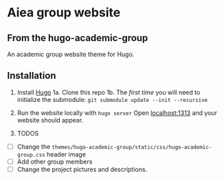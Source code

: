 # Aiea group website

## From the hugo-academic-group

An academic group website theme for Hugo.


## Installation

 1. Install [Hugo](https://gohugo.io/)
 1a.  Clone this repo
 1b.  The *first time* you will need to initialize the submodule: `git submodule update --init --recursive`
 3. Run the website locally with `hugo server`
 Open [localhost:1313](localhost:1313) and your website should appear.


 4.  TODOS
- [ ] Change the `themes/hugo-academic-group/static/css/hugo-academic-group.css` header image
- [ ] Add other group members
- [ ] Change the project pictures and descriptions.
